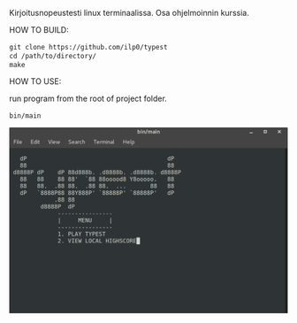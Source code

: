 Kirjoitusnopeustesti linux terminaalissa. Osa ohjelmoinnin kurssia. 

HOW TO BUILD:

    git clone https://github.com/ilp0/typest
    cd /path/to/directory/
    make

HOW TO USE:

run program from the root of project folder.

    bin/main

![alt text](https://github.com/ilp0/typest/raw/master/screenshot.png "Screenshot")
